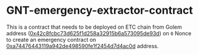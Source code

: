 # GNT-emergency-extractor-contract

This is a contract that needs to be deployed on ETC chain from Golem address ([0x42c8fcbc73d625f1d258a32915b6a573095de93d](https://etherscan.io/address/0x42c8fcbc73d625f1d258a32915b6a573095de93d)) on `0` Nonce to create an emergency contract on [0xa74476443119a942de498590fe1f2454d7d4ac0d](http://gastracker.io/addr/0xa74476443119a942de498590fe1f2454d7d4ac0d) address. 

